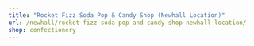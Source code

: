 ```yaml
---
title: "Rocket Fizz Soda Pop & Candy Shop (Newhall Location)"
url: /newhall/rocket-fizz-soda-pop-and-candy-shop-newhall-location/
shop: confectionery
---
```

